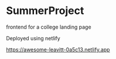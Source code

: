 # SummerProject
frontend for a college landing page

Deployed using netlify

https://awesome-leavitt-0a5c13.netlify.app


